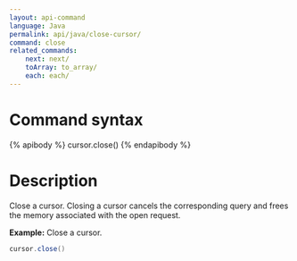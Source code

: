 ```yaml
---
layout: api-command
language: Java
permalink: api/java/close-cursor/
command: close
related_commands:
    next: next/
    toArray: to_array/
    each: each/
---
```


# Command syntax #

{% apibody %}
cursor.close()
{% endapibody %}

# Description #


Close a cursor. Closing a cursor cancels the corresponding query and frees the memory
associated with the open request.

__Example:__ Close a cursor.

```java
cursor.close()
```

